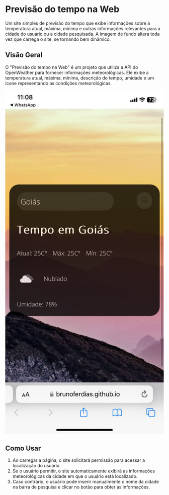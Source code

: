 # Previsão do tempo na Web

Um site simples de previsão do tempo que exibe informações sobre a temperatura atual, máxima, mínima e outras informações relevantes para a cidade do usuário ou a cidade pesquisada.
A imagem de fundo altera toda vez que carrega o site, se tornando bem dinâmico.

## Visão Geral

O "Previsão do tempo na Web" é um projeto que utiliza a API do OpenWeather para fornecer informações meteorológicas. Ele exibe a temperatura atual, máxima, mínima, descrição do tempo, umidade e um ícone representando as condições meteorológicas.

<img src="images/print.jpg" alt="Screenshot" width="600"/>

## Como Usar

1. Ao carregar a página, o site solicitará permissão para acessar a localização do usuário.
2. Se o usuário permitir, o site automaticamente exibirá as informações meteorológicas da cidade em que o usuário está localizado.
3. Caso contrário, o usuário pode inserir manualmente o nome da cidade na barra de pesquisa e clicar no botão para obter as informações.

